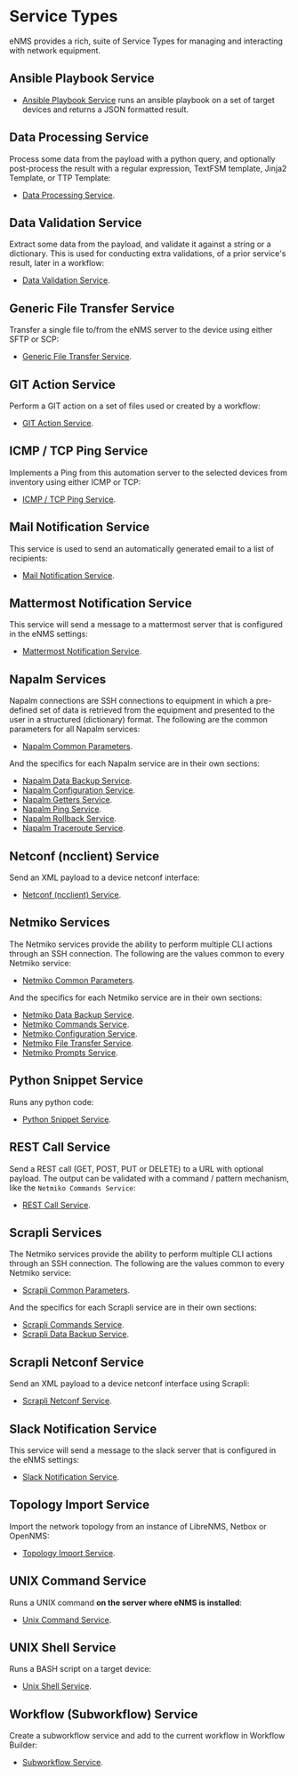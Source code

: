 # Service Types

eNMS provides a rich, suite of Service Types for managing and interacting 
with network equipment. 

## Ansible Playbook Service

- [Ansible Playbook Service](servicetypes/ansible_playbook.md) runs an ansible
  playbook on a set of target devices and returns a JSON formatted result.

## Data Processing Service

Process some data from the payload with a python query, and optionally
post-process the result with a regular expression, TextFSM template, Jinja2
Template, or TTP Template:

- [Data Processing Service](servicetypes/data_processing.md).

## Data Validation Service

Extract some data from the payload, and validate it against a string or
a dictionary. This is used for conducting extra validations, of a prior
service's result, later in a workflow:

- [Data Validation Service](servicetypes/data_validation.md).

## Generic File Transfer Service

Transfer a single file to/from the eNMS server to the device using
either SFTP or SCP:

- [Generic File Transfer Service](servicetypes/generic_filetransfer.md).

## GIT Action Service

Perform a GIT action on a set of files used or created by a workflow:

- [GIT Action Service](servicetypes/git_action.md).

## ICMP / TCP Ping Service

Implements a Ping from this automation server to the selected devices
from inventory using either ICMP or TCP:

- [ICMP / TCP Ping Service](servicetypes/icmptcp_ping.md).

## Mail Notification Service

This service is used to send an automatically generated email to a list
of recipients:

- [Mail Notification Service](servicetypes/mail_notification.md).

## Mattermost Notification Service

This service will send a message to a mattermost server that is
configured in the eNMS settings:

- [Mattermost Notification Service](servicetypes/mattermost_notification.md).

## Napalm Services

Napalm connections are SSH connections to equipment in which a
pre-defined set of data is retrieved from the equipment and presented to
the user in a structured (dictionary) format. The following are the common
parameters for all Napalm services:

- [Napalm Common Parameters](servicetypes/napalm_common.md).

And the specifics for each Napalm service are in their own sections:

- [Napalm Data Backup Service](servicetypes/napalm_databackup.md).
- [Napalm Configuration Service](servicetypes/napalm_configuration.md).
- [Napalm Getters Service](servicetypes/napalm_getters.md).
- [Napalm Ping Service](servicetypes/napalm_ping.md).
- [Napalm Rollback Service](servicetypes/napalm_rollback.md).
- [Napalm Traceroute Service](servicetypes/napalm_traceroute.md).

## Netconf (ncclient) Service

Send an XML payload to a device netconf interface:

- [Netconf (ncclient) Service](servicetypes/netconf_ncclient.md).

## Netmiko Services

The Netmiko services provide the ability to perform multiple CLI actions
through an SSH connection. The following are the values common to every
Netmiko service:

- [Netmiko Common Parameters](servicetypes/netmiko_common.md).

And the specifics for each Netmiko service are in their own sections:

- [Netmiko Data Backup Service](servicetypes/netmiko_databackup.md).
- [Netmiko Commands Service](servicetypes/netmiko_commands.md).
- [Netmiko Configuration Service](servicetypes/netmiko_configuration.md).
- [Netmiko File Transfer Service](servicetypes/netmiko_filetransfer.md).
- [Netmiko Prompts Service](servicetypes/netmiko_prompts.md).

## Python Snippet Service

Runs any python code:

- [Python Snippet Service](servicetypes/python_snippet.md).

## REST Call Service

Send a REST call (GET, POST, PUT or DELETE) to a URL with optional
payload. The output can be validated with a command / pattern mechanism,
like the `Netmiko Commands Service`:

- [REST Call Service](servicetypes/rest_call.md).

## Scrapli Services
 
The Netmiko services provide the ability to perform multiple CLI actions
through an SSH connection. The following are the values common to every
Netmiko service:

- [Scrapli Common Parameters](servicetypes/scrapli_common.md).

And the specifics for each Scrapli service are in their own sections:

- [Scrapli Commands Service](servicetypes/scrapli_command.md).
- [Scrapli Data Backup Service](servicetypes/scrapli_databackup.md).

## Scrapli Netconf Service

Send an XML payload to a device netconf interface using Scrapli:

- [Scrapli Netconf Service](servicetypes/scrapli_netconf.md).

## Slack Notification Service

This service will send a message to the slack server that is configured
in the eNMS settings:

- [Slack Notification Service](servicetypes/slack_notification.md).

## Topology Import Service

Import the network topology from an instance of LibreNMS, Netbox or OpenNMS:

- [Topology Import Service](servicetypes/topology_import.md).

## UNIX Command Service

Runs a UNIX command **on the server where eNMS is installed**:

- [Unix Command Service](servicetypes/unix_command.md).

## UNIX Shell Service

Runs a BASH script on a target device:

- [Unix Shell Service](servicetypes/unix_shell.md).

## Workflow (Subworkflow) Service

Create a subworkflow service and add to the current workflow in Workflow
Builder:

- [Subworkflow Service](servicetypes/workflow.md).
